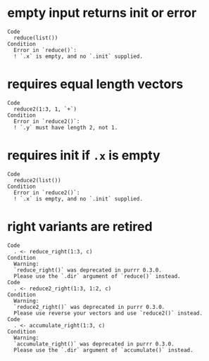# empty input returns init or error

    Code
      reduce(list())
    Condition
      Error in `reduce()`:
      ! `.x` is empty, and no `.init` supplied.

# requires equal length vectors

    Code
      reduce2(1:3, 1, `+`)
    Condition
      Error in `reduce2()`:
      ! `.y` must have length 2, not 1.

# requires init if `.x` is empty

    Code
      reduce2(list())
    Condition
      Error in `reduce2()`:
      ! `.x` is empty, and no `.init` supplied.

# right variants are retired

    Code
      . <- reduce_right(1:3, c)
    Condition
      Warning:
      `reduce_right()` was deprecated in purrr 0.3.0.
      Please use the `.dir` argument of `reduce()` instead.
    Code
      . <- reduce2_right(1:3, 1:2, c)
    Condition
      Warning:
      `reduce2_right()` was deprecated in purrr 0.3.0.
      Please use reverse your vectors and use `reduce2()` instead.
    Code
      . <- accumulate_right(1:3, c)
    Condition
      Warning:
      `accumulate_right()` was deprecated in purrr 0.3.0.
      Please use the `.dir` argument of `accumulate()` instead.

